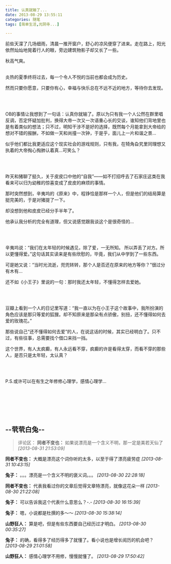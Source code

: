 ```yaml
---
title: 认真就输了...
date: 2013-08-29 13:55:11
categories: 随笔
tags: [简单生活,光阴寺...]

---
```

前些天濛了几场细雨，清晨一推开窗户，舒心的凉风便穿了进来。走在路上，阳光依然灿灿地晃着行人的眼，旁边建筑物影子却又长了一些。

秋高气爽。<br /><br />

炎热的夏季终将过去，每一个令人不悦的当前也都会成为历史。

然而只要你愿意，只要你有心，幸福与快乐总在不远不近的地方，等待你去发现。

<br /><br />

OB的事情让我想到了一句话：认真你就输了。原以为只有我一个人公然在群里唱反调，否定怀疑加批判，换得大帝一次又一次语重心长的交谈，谁知他们背地里也是有着类似的想法；只不过，明知干涉不是好的选择，既然每个月能拿到大帝给的想对不错的报酬，不如做一天和尚撞一次钟，于是乎，面儿上一片和谐之景...

似乎他们都比我更适应这个现实社会的游戏规则，只有我，在犄角旮旯里同理想又执着的大帝掏心掏肺认着真...可笑么？

<br /><br />

昨天和猪聊了挺久，关于皮皮口中他的“自我”——如不打招呼去了石家庄这类在我看来可以归为幼稚的惊喜变成了皮皮的麻烦的事情。

那时突然想到，辛夷坞的《原来》中，程铮恰是那样一个人，但是他们的结局算是挺完美的，于是对猪提了一下。

却没想到他和皮皮已经分手半年了。

他承认我分析的完全有道理，但又说感觉跟我谈这个是很奇怪的...

<br /><br />

辛夷坞说：“我们在太年轻的时候遇见，除了爱，一无所知。 所以弄丢了对方。所以更懂得爱。”这句话其实读来是有些欣慰的，毕竟，我们从中学到了一些东西。

可是她又说：“当时光流逝，兜兜转转，那个人是否还在原来的地方等你？”很过分有木有...

还不如《小王子》里说的一句：那时我还太年轻，不懂得怎样去爱她。

<br /><br />

豆瓣上看到一个人的日记里写道：“我一直以为在小王子这个故事中，我所扮演的角色应该是那只等爱的狐狸。却不知原来是那朵有点骄傲，别扭，还不懂得如何去爱的玫瑰花。”

那些说自己“还不懂得如何去爱”的人，在说这话的时候，其实已经明白了。只不过，有些往事，总需要找个借口来挡一挡。

这个世界，有人太疯癫，有人永远看不穿，疯癫的许是看得太穿，而看不穿的那些人，是否只是太年轻，太认真？

<br /><br />

P.S.或许可以在有生之年修修心理学，感情心理学...

<br /><br />

<br /><br />

--茕茕白兔--
---
>评论区：
>**同者不变也：** 如果说漂亮是一个含义不明，那一定是美若天仙了  *[2013-08-31 21:53:09]*
>
**同者不变也：** 大概是漂亮这个词你听的太多，以至于得了漂亮疲劳症  *[2013-08-31 10:43:15]*
>
**兔子：** 。。。漂亮是一个含义不明的褒义词。。。  *[2013-08-30 22:28:18]*
>
**同者不变也：** 代表我看过你的文章后觉得文章特漂亮，就像这花朵一样  *[2013-08-30 21:22:08]*
>
**兔子：** 可以告诉我这个代表什么意思么？-.-  *[2013-08-30 16:15:39]*
>
**兔子：** 嗯，小说都是杜撰的多～～  *[2013-08-30 15:38:14]*
>
**山野狂人：** 算是吧，但是有些东西要自己经历过才明白。  *[2013-08-30 00:35:27]*
>
**兔子：** 的确，看得多了经历得多了就懂了。看小说也是增长阅历的机会吧？  *[2013-08-29 21:01:58]*
>
**山野狂人：** 感情心理学不用修，慢慢就懂了。  *[2013-08-29 17:50:42]*
>

